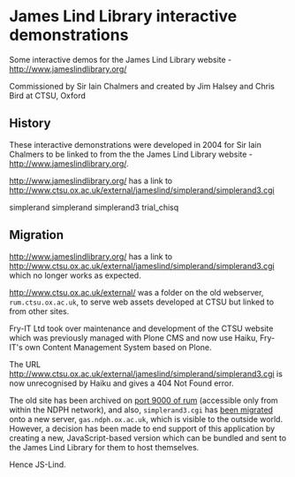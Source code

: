 
# James Lind Library interactive demonstrations

Some interactive demos for the James Lind Library website - http://www.jameslindlibrary.org/

Commissioned by Sir Iain Chalmers and created by Jim Halsey and Chris Bird at CTSU, Oxford


## History

These interactive demonstrations were developed in 2004 for Sir Iain Chalmers to be linked to from the 
the James Lind Library website - http://www.jameslindlibrary.org/. 

http://www.jameslindlibrary.org/ has a link to http://www.ctsu.ox.ac.uk/external/jameslind/simplerand/simplerand3.cgi

simplerand
simplerand
simplerand3
trial_chisq


## Migration

http://www.jameslindlibrary.org/ has a link to http://www.ctsu.ox.ac.uk/external/jameslind/simplerand/simplerand3.cgi which no longer works as expected.

http://www.ctsu.ox.ac.uk/external/ was a folder on the old webserver, `rum.ctsu.ox.ac.uk`, to serve web assets developed at CTSU but linked to from other sites.

Fry-IT Ltd took over maintenance and development of the CTSU website which was previously managed with Plone CMS and now use Haiku, Fry-IT's own Content Management System based on Plone.

The URL http://www.ctsu.ox.ac.uk/external/jameslind/simplerand/simplerand3.cgi is now unrecognised by Haiku and gives a 404 Not Found error.

The old site has been archived on [port 9000 of rum](http://rum.ctsu.ox.ac.uk:9000/external/jameslind/simplerand/simplerand3.cgi) (accessible only from within the NDPH network), and also, `simplerand3.cgi` has [been migrated](http://gas.ctsu.ox.ac.uk/jameslind/simplerand/simplerand3.cgi) onto a new server, `gas.ndph.ox.ac.uk`, which is visible to the outside world. However, a decision has been made to end support of this application by creating a new, JavaScript-based version which can be bundled and sent to the James Lind Library for them to host themselves. 

Hence JS-Lind.

